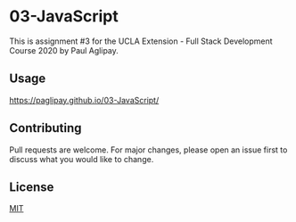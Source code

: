 # 03-JavaScript

This is assignment #3 for the UCLA Extension - Full Stack Development Course 2020 by Paul Aglipay.

## Usage
https://paglipay.github.io/03-JavaScript/

## Contributing
Pull requests are welcome. For major changes, please open an issue first to discuss what you would like to change.

## License
[MIT](https://choosealicense.com/licenses/mit/)